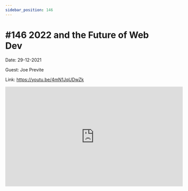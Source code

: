 ```yaml
---
sidebar_position: 146
---
```


# #146 2022 and the Future of Web Dev

Date: 29-12-2021

Guest: Joe Previte

Link: https://youtu.be/4mN1JqUDwZk

<iframe width="560" height="315" src="https://www.youtube.com/embed/4mN1JqUDwZk" title="YouTube video player" frameborder="0" allow="accelerometer; autoplay; clipboard-write; encrypted-media; gyroscope; picture-in-picture; web-share" allowfullscreen></iframe>